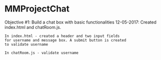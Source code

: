 # MMProjectChat
Objective #1: Build a chat box with basic functionalities
12-05-2017: Created index.html and chatRoom.js.
    
    In index.html - created a header and two input fields
    for username and message box. A submit button is created
    to validate username
    
    In chatRoom.js - validate username 